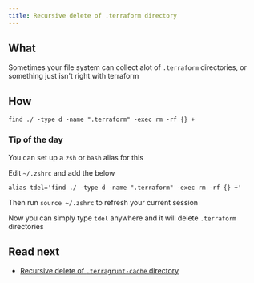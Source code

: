 ```yaml
---
title: Recursive delete of .terraform directory
---
```


## What

Sometimes your file system can collect alot of `.terraform` directories, or something just isn't right with terraform

## How

```shell
find ./ -type d -name ".terraform" -exec rm -rf {} +
```

### Tip of the day


You can set up a `zsh` or `bash` alias for this

Edit `~/.zshrc` and add the below

```
alias tdel='find ./ -type d -name ".terraform" -exec rm -rf {} +'
```

Then run `source ~/.zshrc` to refresh your current session

Now you can simply type `tdel` anywhere and it will delete `.terraform` directories

## Read next

* [Recursive delete of `.terragrunt-cache` directory](../terragrunt/recursive-delete-of-terragrunt-cache.md)
